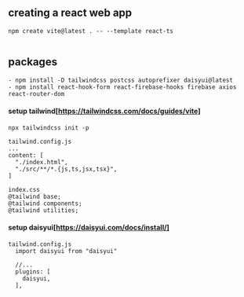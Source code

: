 ## creating a react web app

```
npm create vite@latest . -- --template react-ts


```

## packages

    - npm install -D tailwindcss postcss autoprefixer daisyui@latest
    - npm install react-hook-form react-firebase-hooks firebase axios react-router-dom

#### setup tailwind[https://tailwindcss.com/docs/guides/vite]

    npx tailwindcss init -p

    tailwind.config.js
    ...
    content: [
      "./index.html",
      "./src/**/*.{js,ts,jsx,tsx}",
    ]

    index.css
    @tailwind base;
    @tailwind components;
    @tailwind utilities;

#### setup daisyui[https://daisyui.com/docs/install/]

    tailwind.config.js
      import daisyui from "daisyui"

      //...
      plugins: [
        daisyui,
      ],
